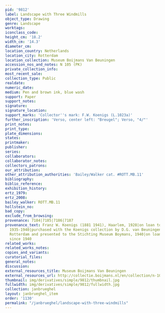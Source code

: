```yaml
---
pid: '9812'
label: Landscape with Three Windmills
object_type: Drawing
genre: Landscape
worktags:
iconclass_code:
height_cm: '18.2'
width_cm: '14.3'
diameter_cm:
location_country: Netherlands
location_city: Rotterdam
location_collection: Museum Boijmans Van Beuningen
accession_nos_and_notes: N 105 (PK)
private_collection_info:
most_recent_sale:
collection_type: Public
realdate:
numeric_date:
medium: Pen and brown ink, blue wash
support: Paper
support_notes:
signature:
signature_location:
support_marks: 'Collector''s mark: F.W. Koenigs (L.1023a)'
further_inscription: 'Verso, center left: "Breugel"; Verso, "4/"'
print_notes:
print_type:
plate_dimensions:
states:
printmaker:
publisher:
series:
collaborators:
collaborator_notes:
collectors_patrons:
our_attribution:
other_attribution_authorities: 'Bailey/Walker cat. #ROTT.MB.11'
bibliography:
biblio_reference:
exhibition_history:
ertz_1979:
ertz_2008:
bailey_walker: ROTT.MB.11
hollstein_no:
bad_copy:
exclude_from_browsing:
provenance: 7184|7185|7186|7187
provenance_text: Franz W. Koenigs (1881 1941), Haarlem, 1928|on loan to the museum,
  1935-1940|purchased with the Koenigs collection by D.G. van Beuningen (1871-1955),
  Rotterdam and presented to the Stichting Museum Boymans, 1940|on loan to the museum
  since 1940
related_works:
related_works_notes:
copies_and_variants:
curatorial_files:
general_notes:
discussion:
external_resources_title: Museum Boijmans Van Beuningen
external_resources_url: http://collectie.boijmans.nl/en/collection/n-105-(pk)
thumbnail: img/derivatives/simple/9812/thumbnail.jpg
fullwidth: img/derivatives/simple/9812/fullwidth.jpg
collection: janbrueghel
layout: janbrueghel_item
order: '1130'
permalink: "/janbrueghel/landscape-with-three-windmills"
---
```

